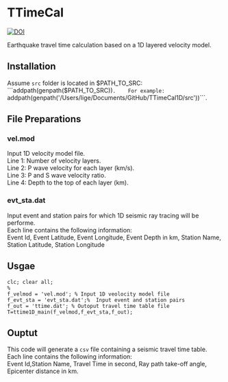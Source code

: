 # TTimeCal
[![DOI](https://zenodo.org/badge/212610524.svg)](https://zenodo.org/badge/latestdoi/212610524)


Earthquake travel time calculation based on a 1D layered velocity model.  
## Installation
Assume ```src``` folder is located in $PATH_TO_SRC:  
```addpath(genpath($PATH_TO_SRC))```.   
For example:  
```addpath(genpath('/Users/lige/Documents/GitHub/TTimeCal1D/src'))```.  

## File Preparations
### vel.mod
Input 1D velocity model file.  
Line 1: Number of velocity layers.  
Line 2: P wave velocity for each layer (km/s).  
Line 3: P and S wave velocity ratio.  
Line 4: Depth to the top of each layer (km).  
### evt_sta.dat
Input event and station pairs for which 1D seismic ray tracing will be performe.  
Each line contains the following information:  
Event Id, Event Latitude, Event Longitude, Event Depth in km, Station Name, Station Latitude, Station Longitude


## Usgae
```
clc; clear all;
%
f_velmod = 'vel.mod'; % Input 1D veolocity model file
f_evt_sta = 'evt_sta.dat';%  Input event and station pairs
f_out = 'ttime.dat'; % Outoput travel time table file
T=ttime1D_main(f_velmod,f_evt_sta,f_out);

```
## Ouptut 
This code will generate a  ```csv``` file containing a  seismic travel time table.  
Each line contains the following information:  
Event Id,Station Name, Travel Time in second, Ray path take-off angle, Epicenter distance in km.  
